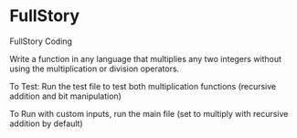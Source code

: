 # FullStory
FullStory Coding

Write a function in any language that multiplies any two integers without using the multiplication or division operators.

To Test: Run the test file to test both multiplication functions (recursive addition and bit manipulation)

To Run with custom inputs, run the main file (set to multiply with recursive addition by default)
